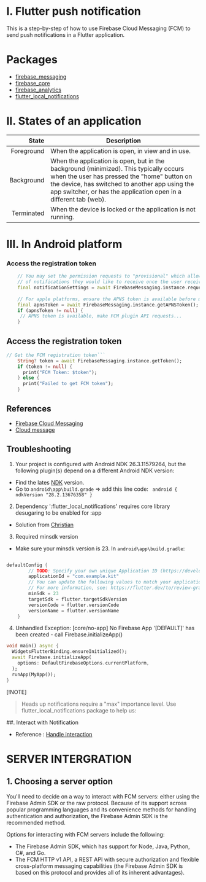 # I. Flutter push notification 
This is a step-by-step of how to use Firebase Cloud Messaging (FCM) to send push notifications in a Flutter application.
# Packages
- [firebase_messaging](https://pub.dev/packages/firebase_messaging)
- [firebase_core](https://pub.dev/packages/firebase_core)
- [firebase_analytics](https://pub.dev/packages/firebase_analytics)
- [flutter_local_notifications](https://pub.dev/packages/flutter_local_notifications)

# II. States of an application
| State	 | Description |
|-----:|---------------|
|Foreground|When the application is open, in view and in use.|
|Background|When the application is open, but in the background (minimized). This typically occurs when the user has pressed the "home" button on the device, has switched to another app using the app switcher, or has the application open in a different tab (web).|
|Terminated|When the device is locked or the application is not running.|


# III. In Android platform
### Access the registration token
```dart
    // You may set the permission requests to "provisional" which allows the user to choose what type
    // of notifications they would like to receive once the user receives a notification.
    final notificationSettings = await FirebaseMessaging.instance.requestPermission(provisional: true);
    
    // For apple platforms, ensure the APNS token is available before making any FCM plugin API calls
    final apnsToken = await FirebaseMessaging.instance.getAPNSToken();
    if (apnsToken != null) {
     // APNS token is available, make FCM plugin API requests...
    }
```

## Access the registration token
```dart
// Get the FCM registration token```
    String? token = await FirebaseMessaging.instance.getToken();
    if (token != null) {
      print("FCM Token: $token");
    } else {
      print("Failed to get FCM token");
    }
```




## References
- [Firebase Cloud Messaging](https://firebase.google.com/docs/cloud-messaging/flutter/client)
- [Cloud message](https://firebase.flutter.dev/docs/messaging/overview)

## Troubleshooting
1. Your project is configured with Android NDK 26.3.11579264, but the following plugin(s) depend on a different Android NDK version:
- Find the lates [NDK](https://developer.android.com/ndk/downloads) version.
- Go to `android\app\build.grade` => add this line code: ```
android {
    ndkVersion "28.2.13676358"
}```
2. Dependency ':flutter_local_notifications' requires core library desugaring to be enabled for :app
- Solution from [Christian](https://stackoverflow.com/questions/79158012/dependency-flutter-local-notifications-requires-core-library-desugaring-to-be)

3. Required minsdk version 
- Make sure your minsdk version is 23. In `android\app\build.gradle`:
```dart

defaultConfig {
        // TODO: Specify your own unique Application ID (https://developer.android.com/studio/build/application-id.html).
        applicationId = "com.example.kit"
        // You can update the following values to match your application needs.
        // For more information, see: https://flutter.dev/to/review-gradle-config.
        minSdk = 23
        targetSdk = flutter.targetSdkVersion
        versionCode = flutter.versionCode
        versionName = flutter.versionName
    }
```


4. Unhandled Exception: [core/no-app] No Firebase App '[DEFAULT]' has been created - call Firebase.initializeApp()
```dart
void main() async {
  WidgetsFlutterBinding.ensureInitialized();
  await Firebase.initializeApp(
    options: DefaultFirebaseOptions.currentPlatform, 
  );
  runApp(MyApp());
}
```
[!NOTE]
>Heads up notifications require a "max" importance level. Use flutter_local_notifications package to help us:

##. Interact with Notification
- Reference : [Handle interaction](https://firebase.google.com/docs/cloud-messaging/flutter/receive#handling_interaction)



# SERVER INTERGRATION
## 1. Choosing a server option
You'll need to decide on a way to interact with FCM servers: either using the Firebase Admin SDK or the raw protocol. Because of its support across popular programming languages and its convenience methods for handling authentication and authorization, the Firebase Admin SDK is the recommended method.
    
Options for interacting with FCM servers include the following:
- The Firebase Admin SDK, which has support for Node, Java, Python, C#, and Go.
- The FCM HTTP v1 API, a REST API with secure authorization and flexible cross-platform messaging capabilities (the Firebase Admin SDK is based on this protocol and provides all of its inherent advantages).